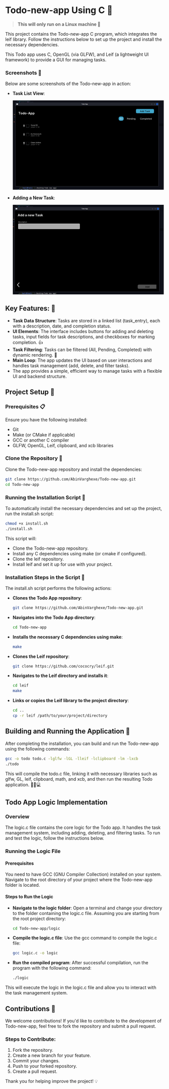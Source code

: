 # Todo-new-app Using C 🚀

> ****This will only run on a Linux machine 🐧****

This project contains the Todo-new-app C program, which integrates the leif library. Follow the instructions below to set up the project and install the necessary dependencies.

This Todo app uses C, OpenGL (via GLFW), and Leif (a lightweight UI framework) to provide a GUI for managing tasks.

### Screenshots 📸

Below are some screenshots of the Todo-new-app in action:

- **Task List View**:

  ![1731266201874](images/1731266201874.png)
- **Adding a New Task**:

  ![1731266080148](images/1731266080148.png)

## Key Features: 🌟

- **Task Data Structure**: Tasks are stored in a linked list (task_entry), each with a description, date, and completion status.
- **UI Elements**: The interface includes buttons for adding and deleting tasks, input fields for task descriptions, and checkboxes for marking completion. 👍
- **Task Filtering**: Tasks can be filtered (All, Pending, Completed) with dynamic rendering. 🔄
- **Main Loop**: The app updates the UI based on user interactions and handles task management (add, delete, and filter tasks).
- The app provides a simple, efficient way to manage tasks with a flexible UI and backend structure.

## Project Setup 🔧

### Prerequisites 📋

Ensure you have the following installed:

- Git
- Make (or CMake if applicable)
- GCC or another C compiler
- GLFW, OpenGL, Leif, clipboard, and xcb libraries

### Clone the Repository 📂

Clone the Todo-new-app repository and install the dependencies:

```bash
git clone https://github.com/AbinVarghexe/Todo-new-app.git
cd Todo-new-app
```

### Running the Installation Script 🚦

To automatically install the necessary dependencies and set up the project, run the install.sh script:

```bash
chmod +x install.sh
./install.sh
```

This script will:

- Clone the Todo-new-app repository.
- Install any C dependencies using make (or cmake if configured).
- Clone the leif repository.
- Install leif and set it up for use with your project.

### Installation Steps in the Script 📜

The install.sh script performs the following actions:

- **Clones the Todo App repository**:

  ```bash
  git clone https://github.com/AbinVarghexe/Todo-new-app.git
  ```
- **Navigates into the Todo App directory**:

  ```bash
  cd Todo-new-app
  ```
- **Installs the necessary C dependencies using make**:

  ```bash
  make
  ```
- **Clones the Leif repository**:

  ```bash
  git clone https://github.com/cococry/leif.git
  ```
- **Navigates to the Leif directory and installs it**:

  ```bash
  cd leif
  make
  ```
- **Links or copies the Leif library to the project directory**:

  ```bash
  cd ..
  cp -r leif /path/to/your/project/directory
  ```

## Building and Running the Application 🚀

After completing the installation, you can build and run the Todo-new-app using the following commands:

```bash
gcc -o todo todo.c -lglfw -lGL -lleif -lclipboard -lm -lxcb
./todo
```

This will compile the todo.c file, linking it with necessary libraries such as glfw, GL, leif, clipboard, math, and xcb, and then run the resulting Todo application. 🏃‍♂️💻

## Todo App Logic Implementation

### Overview

The logic.c file contains the core logic for the Todo app. It handles the task management system, including adding, deleting, and filtering tasks. To run and test the logic, follow the instructions below.

### Running the Logic File

#### Prerequisites

You need to have GCC (GNU Compiler Collection) installed on your system.
Navigate to the root directory of your project where the Todo-new-app folder is located.

#### Steps to Run the Logic

- **Navigate to the logic folder**:
  Open a terminal and change your directory to the folder containing the logic.c file. Assuming you are starting from the root project directory:

  ```bash
  cd Todo-new-app/logic
  ```
- **Compile the logic.c file**:
  Use the gcc command to compile the logic.c file:

  ```bash
  gcc logic.c -o logic
  ```
- **Run the compiled program**:
  After successful compilation, run the program with the following command:

  ```bash
  ./logic
  ```

This will execute the logic in the logic.c file and allow you to interact with the task management system.

## Contributions 🙌

We welcome contributions! If you'd like to contribute to the development of Todo-new-app, feel free to fork the repository and submit a pull request.

### Steps to Contribute:

1. Fork the repository.
2. Create a new branch for your feature.
3. Commit your changes.
4. Push to your forked repository.
5. Create a pull request.

Thank you for helping improve the project! 💡
